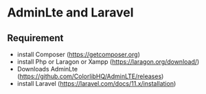 # AdminLte and Laravel

## Requirement

* install Composer (https://getcomposer.org)
* install Php or Laragon or Xampp (https://laragon.org/download/)
* Downloads AdminLte (https://github.com/ColorlibHQ/AdminLTE/releases)
* install Laravel (https://laravel.com/docs/11.x/installation)
